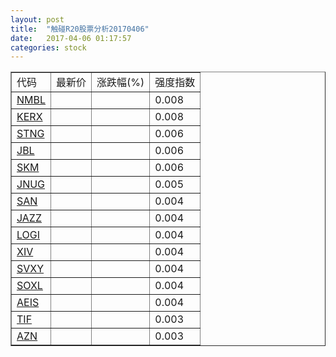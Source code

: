 ```yaml
---
layout: post
title:  "触碰R20股票分析20170406"
date:   2017-04-06 01:17:57
categories: stock
---
```

<script type="text/javascript">
var stockList = []
stockList.push('gb_nmbl');
stockList.push('gb_kerx');
stockList.push('gb_stng');
stockList.push('gb_jbl');
stockList.push('gb_skm');
stockList.push('gb_jnug');
stockList.push('gb_san');
stockList.push('gb_jazz');
stockList.push('gb_logi');
stockList.push('gb_xiv');
stockList.push('gb_svxy');
stockList.push('gb_soxl');
stockList.push('gb_aeis');
stockList.push('gb_tif');
stockList.push('gb_azn');
</script>

<table border="1">
 <tr>
 <td>代码</td>
  <td>最新价</td>
  <td>涨跌幅(%)</td>
 <td>强度指数</td>
</tr>
  <tr id="nmbl"><td><a href="http://stock.finance.sina.com.cn/usstock/quotes/NMBL.html" target="_blank">NMBL</a></td><td></td><td></td><td>0.008</td></tr>
  <tr id="kerx"><td><a href="http://stock.finance.sina.com.cn/usstock/quotes/KERX.html" target="_blank">KERX</a></td><td></td><td></td><td>0.008</td></tr>
  <tr id="stng"><td><a href="http://stock.finance.sina.com.cn/usstock/quotes/STNG.html" target="_blank">STNG</a></td><td></td><td></td><td>0.006</td></tr>
  <tr id="jbl"><td><a href="http://stock.finance.sina.com.cn/usstock/quotes/JBL.html" target="_blank">JBL</a></td><td></td><td></td><td>0.006</td></tr>
  <tr id="skm"><td><a href="http://stock.finance.sina.com.cn/usstock/quotes/SKM.html" target="_blank">SKM</a></td><td></td><td></td><td>0.006</td></tr>
  <tr id="jnug"><td><a href="http://stock.finance.sina.com.cn/usstock/quotes/JNUG.html" target="_blank">JNUG</a></td><td></td><td></td><td>0.005</td></tr>
  <tr id="san"><td><a href="http://stock.finance.sina.com.cn/usstock/quotes/SAN.html" target="_blank">SAN</a></td><td></td><td></td><td>0.004</td></tr>
  <tr id="jazz"><td><a href="http://stock.finance.sina.com.cn/usstock/quotes/JAZZ.html" target="_blank">JAZZ</a></td><td></td><td></td><td>0.004</td></tr>
  <tr id="logi"><td><a href="http://stock.finance.sina.com.cn/usstock/quotes/LOGI.html" target="_blank">LOGI</a></td><td></td><td></td><td>0.004</td></tr>
  <tr id="xiv"><td><a href="http://stock.finance.sina.com.cn/usstock/quotes/XIV.html" target="_blank">XIV</a></td><td></td><td></td><td>0.004</td></tr>
  <tr id="svxy"><td><a href="http://stock.finance.sina.com.cn/usstock/quotes/SVXY.html" target="_blank">SVXY</a></td><td></td><td></td><td>0.004</td></tr>
  <tr id="soxl"><td><a href="http://stock.finance.sina.com.cn/usstock/quotes/SOXL.html" target="_blank">SOXL</a></td><td></td><td></td><td>0.004</td></tr>
  <tr id="aeis"><td><a href="http://stock.finance.sina.com.cn/usstock/quotes/AEIS.html" target="_blank">AEIS</a></td><td></td><td></td><td>0.004</td></tr>
  <tr id="tif"><td><a href="http://stock.finance.sina.com.cn/usstock/quotes/TIF.html" target="_blank">TIF</a></td><td></td><td></td><td>0.003</td></tr>
  <tr id="azn"><td><a href="http://stock.finance.sina.com.cn/usstock/quotes/AZN.html" target="_blank">AZN</a></td><td></td><td></td><td>0.003</td></tr>
</table>
